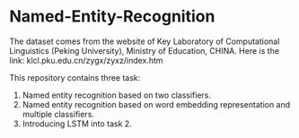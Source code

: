 # Named-Entity-Recognition
The dataset comes from the website of Key Laboratory of Computational Linguistics (Peking University), Ministry of Education, CHINA. Here is the link: klcl.pku.edu.cn/zygx/zyxz/index.htm

This repository contains three task:
1. Named entity recognition based on two classifiers.
2. Named entity recognition based on word embedding representation and multiple classifiers.
3. Introducing LSTM into task 2.
